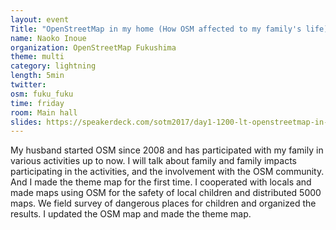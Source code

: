 ```yaml
---
layout: event
Title: "OpenStreetMap in my home (How OSM affected to my family's life)"
name: Naoko Inoue
organization: OpenStreetMap Fukushima
theme: multi
category: lightning
length: 5min
twitter:
osm: fuku_fuku
time: friday
room: Main hall
slides: https://speakerdeck.com/sotm2017/day1-1200-lt-openstreetmap-in-my-home-how-osm-affected-to-my-familys-life
---
```

My husband started OSM since 2008 and has participated with my family in various activities up to now. I will talk about family and family impacts participating in the activities, and the involvement with the OSM community. And I made the theme map for the first time.
I cooperated with locals and made maps using OSM for the safety of local children and distributed 5000 maps. We field survey of dangerous places for children and organized the results. I updated the OSM map and made the theme map.
